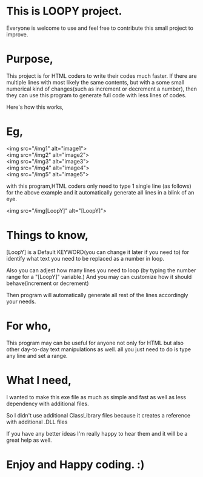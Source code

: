 # This is LOOPY project.
 Everyone is welcome to use and feel free to contribute this small project to improve.


# Purpose,
This project is for HTML coders to write their codes much faster. If there are multiple lines with most likely the same contents, but with a some small numerical kind of changes(such as increment or decrement a number), then they can use this program to generate full code with less lines of codes.


Here's how this works,
# Eg,
 \<img src="/img1" alt="image1"\><br>
 \<img src="/img2" alt="image2"\><br>
 \<img src="/img3" alt="image3"\><br>
 \<img src="/img4" alt="image4"\><br>
 \<img src="/img5" alt="image5"\><br>

with this program,HTML coders only need to type 1 single line (as follows) for the above example and it automatically generate all lines in a blink of an eye.

 \<img src="/img[LoopY]" alt="[LoopY]">
 

# Things to know,

[LoopY] is a Default KEYWORD(you can change it later if you need to) for identify what text you need to be replaced as a number in loop.

Also you can adjest how many lines you need to loop (by typing the number range for a "[LoopY]" variable.) And you may can customize how it should behave(increment or decrement)

Then program will automatically generate all rest of the lines accordingly your needs. 

# For who,
This program may can be useful for anyone not only for HTML but also other day-to-day text manipulations as well. all you just need to do is type any line and set a range. 


# What I need,

I wanted to make this exe file as much as simple and fast as well as less dependency with additional files. 

So I didn't use additional ClassLibrary files because it creates a reference with additional .DLL files

If you have any better ideas I'm really happy to hear them and it will be a great help as well.



# Enjoy and Happy coding. :)
